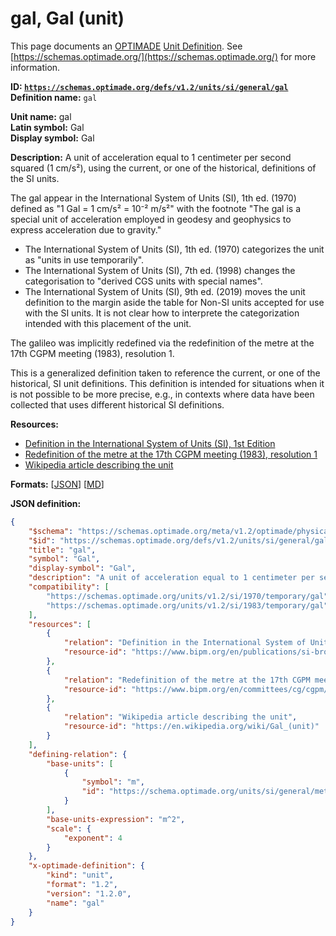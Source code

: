 # gal, Gal (unit)

This page documents an [OPTIMADE](https://www.optimade.org/) [Unit Definition](https://schemas.optimade.org/#definitions). See [https://schemas.optimade.org/](https://schemas.optimade.org/) for more information.

**ID: [`https://schemas.optimade.org/defs/v1.2/units/si/general/gal`](https://schemas.optimade.org/defs/v1.2/units/si/general/gal.md)**  
**Definition name:** `gal`

**Unit name:** gal  
**Latin symbol:** Gal  
**Display symbol:** Gal  
  
**Description:** A unit of acceleration equal to 1 centimeter per second squared (1 cm/s²), using the current, or one of the historical, definitions of the SI units.

The gal appear in the International System of Units (SI), 1th ed. (1970) defined as "1 Gal = 1 cm/s² = 10⁻² m/s²" with the footnote "The gal is a special unit of acceleration employed in geodesy and geophysics to express acceleration due to gravity."

- The International System of Units (SI), 1th ed. (1970) categorizes the unit as "units in use temporarily".
- The International System of Units (SI), 7th ed. (1998) changes the categorisation to "derived CGS units with special names".
- The International System of Units (SI), 9th ed. (2019) moves the unit definition to the margin aside the table for Non-SI units accepted for use with the SI units.
  It is not clear how to interprete the categorization intended with this placement of the unit.

The galileo was implicitly redefined via the redefinition of the metre at the 17th CGPM meeting (1983), resolution 1.

This is a generalized definition taken to reference the current, or one of the historical, SI unit definitions.
This definition is intended for situations when it is not possible to be more precise, e.g., in contexts where data have been collected that uses different historical SI definitions.

**Resources:**

- [Definition in the International System of Units (SI), 1st Edition](https://www.bipm.org/en/publications/si-brochure)
- [Redefinition of the metre at the 17th CGPM meeting (1983), resolution 1](https://www.bipm.org/en/committees/cg/cgpm/17-1983/resolution-1)
- [Wikipedia article describing the unit](https://en.wikipedia.org/wiki/Gal_(unit))


**Formats:** [[JSON](gal.json)] [[MD](gal.md)]

**JSON definition:**

``` json
{
    "$schema": "https://schemas.optimade.org/meta/v1.2/optimade/physical_unit_definition.md",
    "$id": "https://schemas.optimade.org/defs/v1.2/units/si/general/gal",
    "title": "gal",
    "symbol": "Gal",
    "display-symbol": "Gal",
    "description": "A unit of acceleration equal to 1 centimeter per second squared (1 cm/s\u00b2), using the current, or one of the historical, definitions of the SI units.\n\nThe gal appear in the International System of Units (SI), 1th ed. (1970) defined as \"1 Gal = 1 cm/s\u00b2 = 10\u207b\u00b2 m/s\u00b2\" with the footnote \"The gal is a special unit of acceleration employed in geodesy and geophysics to express acceleration due to gravity.\"\n\n- The International System of Units (SI), 1th ed. (1970) categorizes the unit as \"units in use temporarily\".\n- The International System of Units (SI), 7th ed. (1998) changes the categorisation to \"derived CGS units with special names\".\n- The International System of Units (SI), 9th ed. (2019) moves the unit definition to the margin aside the table for Non-SI units accepted for use with the SI units.\n  It is not clear how to interprete the categorization intended with this placement of the unit.\n\nThe galileo was implicitly redefined via the redefinition of the metre at the 17th CGPM meeting (1983), resolution 1.\n\nThis is a generalized definition taken to reference the current, or one of the historical, SI unit definitions.\nThis definition is intended for situations when it is not possible to be more precise, e.g., in contexts where data have been collected that uses different historical SI definitions.",
    "compatibility": [
        "https://schemas.optimade.org/units/v1.2/si/1970/temporary/gal",
        "https://schemas.optimade.org/units/v1.2/si/1983/temporary/gal"
    ],
    "resources": [
        {
            "relation": "Definition in the International System of Units (SI), 1st Edition",
            "resource-id": "https://www.bipm.org/en/publications/si-brochure"
        },
        {
            "relation": "Redefinition of the metre at the 17th CGPM meeting (1983), resolution 1",
            "resource-id": "https://www.bipm.org/en/committees/cg/cgpm/17-1983/resolution-1"
        },
        {
            "relation": "Wikipedia article describing the unit",
            "resource-id": "https://en.wikipedia.org/wiki/Gal_(unit)"
        }
    ],
    "defining-relation": {
        "base-units": [
            {
                "symbol": "m",
                "id": "https://schema.optimade.org/units/si/general/metre"
            }
        ],
        "base-units-expression": "m^2",
        "scale": {
            "exponent": 4
        }
    },
    "x-optimade-definition": {
        "kind": "unit",
        "format": "1.2",
        "version": "1.2.0",
        "name": "gal"
    }
}
```